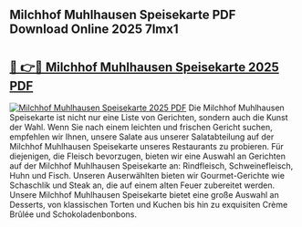 ## Milchhof Muhlhausen Speisekarte PDF Download Online 2025 7lmx1

# <h2><a href="http://gc95w4.nevu.top/?p=Milchhof+Muhlhausen+Speisekarte">🔗 👉🔴 Milchhof Muhlhausen Speisekarte 2025 PDF</a></h2>

[![Milchhof Muhlhausen Speisekarte 2025 PDF](https://i.imgur.com/dBaPXMq.png)](http://gc95w4.nevu.top/?p=Milchhof+Muhlhausen+Speisekarte)
Die Milchhof Muhlhausen Speisekarte ist nicht nur eine Liste von Gerichten, sondern auch die Kunst der Wahl. Wenn Sie nach einem leichten und frischen Gericht suchen, empfehlen wir Ihnen, unsere Salate aus unserer Salatabteilung auf der Milchhof Muhlhausen Speisekarte unseres Restaurants zu probieren. Für diejenigen, die Fleisch bevorzugen, bieten wir eine Auswahl an Gerichten auf der Milchhof Muhlhausen Speisekarte an: Rindfleisch, Schweinefleisch, Huhn und Fisch. Unseren Auserwählten bieten wir Gourmet-Gerichte wie Schaschlik und Steak an, die auf einem alten Feuer zubereitet werden. Unsere Milchhof Muhlhausen Speisekarte bietet eine große Auswahl an Desserts, von klassischen Torten und Kuchen bis hin zu exquisiten Crème Brûlée und Schokoladenbonbons.
